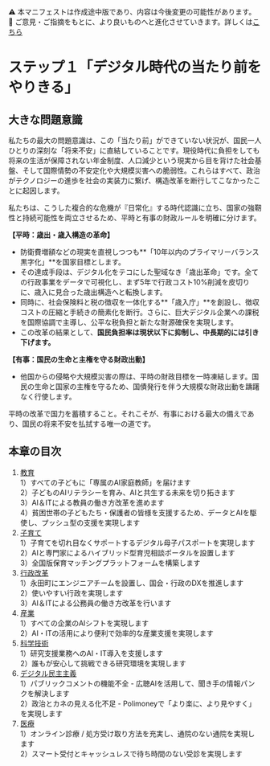 ⚠️ 本マニフェストは作成途中版であり、内容は今後変更の可能性があります。  
💬 ご意見・ご指摘をもとに、より良いものへと進化させていきます。詳しくは[こちら](README.md#このマニフェスト自身もみんなの知恵を集めて改善していきます)

# ステップ１「デジタル時代の当たり前をやりきる」

## 大きな問題意識

私たちの最大の問題意識は、この「当たり前」ができていない状況が、国民一人ひとりの深刻な「将来不安」に直結していることです。現役時代に負担をしても将来の生活が保障されない年金制度、人口減少という現実から目を背けた社会基盤、そして国際情勢の不安定化や大規模災害への脆弱性。これらはすべて、政治がテクノロジーの進歩を社会の実装力に繋げ、構造改革を断行してこなかったことに起因します。

私たちは、こうした複合的な危機が『日常化』する時代認識に立ち、国家の強靭性と持続可能性を両立させるため、平時と有事の財政ルールを明確に分けます。

**【平時：歳出・歳入構造の革命】**

*   防衛費増額などの現実を直視しつつも**「10年以内のプライマリーバランス黒字化」**を国家目標とします。
*   その達成手段は、デジタル化をテコにした聖域なき「歳出革命」です。全ての行政事業をデータで可視化し、まず5年で行政コスト10%削減を皮切りに、歳入に見合った歳出構造へと転換します。
*   同時に、社会保険料と税の徴収を一体化する**「歳入庁」**を創設し、徴収コストの圧縮と手続きの簡素化を断行。さらに、巨大デジタル企業への課税を国際協調で主導し、公平な税負担と新たな財源確保を実現します。
*   この改革の結果として、**国民負担率は現状以下に抑制し、中長期的には引き下げます。**

**【有事：国民の生命と主権を守る財政出動】**

*   他国からの侵略や大規模災害の際は、平時の財政目標を一時凍結します。国民の生命と国家の主権を守るため、国債発行を伴う大規模な財政出動を躊躇なく行使します。

平時の改革で国力を蓄積すること。それこそが、有事における最大の備えであり、国民の将来不安を払拭する唯一の道です。

## 本章の目次

1. [教育](11_ステップ１教育.md)  
   1）すべての子どもに「専属のAI家庭教師」を届けます  
   2）子どものAIリテラシーを育み、AIと共生する未来を切り拓きます  
   3）AI＆ITによる教員の働き方改革を進めます  
   4）貧困世帯の子どもたち・保護者の皆様を支援するため、データとAIを駆使し、プッシュ型の支援を実現します  
2. [子育て](12_ステップ１子育て.md)  
   1）子育てを切れ目なくサポートするデジタル母子パスポートを実現します  
   2）AIと専門家によるハイブリッド型育児相談ポータルを設置します  
   3）全国版保育マッチングプラットフォームを構築します  
3. [行政改革](13_ステップ１行政改革.md)  
   1）永田町にエンジニアチームを設置し、国会・行政のDXを推進します  
   2）使いやすい行政を実現します  
   3）AI＆ITによる公務員の働き方改革を行います  
4. [産業](14_ステップ１産業.md)  
   1）すべての企業のAIシフトを実現します  
   2）AI・ITの活用により便利で効率的な産業支援を実現します  
5. [科学技術](15_ステップ１科学技術.md)  
   1）研究支援業務へのAI・IT導入を支援します  
   2）誰もが安心して挑戦できる研究環境を実現します  
6. [デジタル民主主義](16_ステップ１デジタル民主主義.md)  
   1）パブリックコメントの機能不全 \- 広聴AIを活用して、聞き手の情報パンクを解決します  
   2）政治とカネの見える化不足 \- Polimoneyで「より楽に、より見やすく」を実現します
7. [医療](17_ステップ１医療.md)  
   1）オンライン診療 / 処方受け取り方法を充実し、通院のない通院を実現します  
   2）スマート受付とキャッシュレスで待ち時間のない受診を実現します

#  

